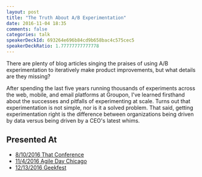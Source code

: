 ```yaml
---
layout: post
title: "The Truth About A/B Experimentation"
date: 2016-11-04 18:35
comments: false
categories: talk
speakerDeckId: 693264e696b84cd9b658bac4c575cec5
speakerDeckRatio: 1.77777777777778
---
```


There are plenty of blog articles singing the praises of using A/B experimentation to iteratively make product improvements, but what details are they missing?

<!-- more -->

After spending the last five years running thousands of experiments across the web, mobile, and email platforms at Groupon, I've learned firsthand about the successes and pitfalls of experimenting at scale. Turns out that experimentation is not simple, nor is it a solved problem. That said, getting experimentation right is the difference between organizations being driven by data versus being driven by a CEO's latest whims.

## Presented At

* [8/10/2016 That Conference](https://www.thatconference.com/sessions/session/10824)
* [11/4/2016 Agile Day Chicago](http://agiledaychicago.org/)
* [12/13/2016 Geekfest](http://www.meetup.com/Geekfest/events/235078278/)

